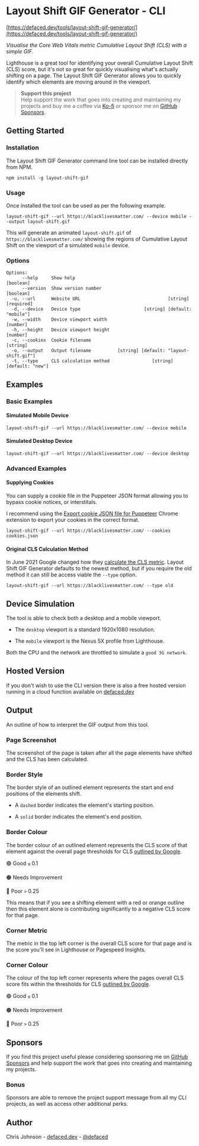 # Layout Shift GIF Generator - CLI

[https://defaced.dev/tools/layout-shift-gif-generator/](https://defaced.dev/tools/layout-shift-gif-generator/)

_Visualise the Core Web Vitals metric Cumulative Layout Shift (CLS) with a simple GIF._

Lighthouse is a great tool for identifying your overall Cumulative Layout Shift (CLS) score, but it's not so great for quickly visualising what's actually shifting on a page. The Layout Shift GIF Generator allows you to quickly identify which elements are moving around in the viewport.

> **Support this project** <br/> Help support the work that goes into creating and maintaining my projects and buy me a coffee via [Ko-fi](https://ko-fi.com/defaced) or sponsor me on [GitHub Sponsors](https://github.com/sponsors/workeffortwaste/).

## Getting Started

### Installation

The Layout Shift GIF Generator command line tool can be installed directly from NPM.

```
npm install -g layout-shift-gif
```

### Usage

Once installed the tool can be used as per the following example.

```
layout-shift-gif --url https://blacklivesmatter.com/ --device mobile --output layout-shift.gif
```

This will generate an animated `layout-shift.gif` of `https://blacklivesmatter.com/` showing the regions of Cumulative Layout Shift on the viewport of a simulated `mobile` device.

### Options

```
Options:
      --help     Show help                                             [boolean]
      --version  Show version number                                   [boolean]
  -u, --url      Website URL                                 [string] [required]
  -d, --device   Device type                        [string] [default: "mobile"]
  -w, --width    Device viewport width                                  [number]
  -h, --height   Device viewport height                                 [number]
  -c, --cookies  Cookie filename                                        [string]
  -o, --output   Output filename          [string] [default: "layout-shift.gif"]
  -t, --type     CLS calculation method                [string] [default: "new"]
```
## Examples
### Basic Examples

#### Simulated Mobile Device

```
layout-shift-gif --url https://blacklivesmatter.com/ --device mobile
```

#### Simulated Desktop Device

```
layout-shift-gif --url https://blacklivesmatter.com/ --device desktop
```

### Advanced Examples

#### Supplying Cookies

You can supply a cookie file in the Puppeteer JSON format allowing you to bypass cookie notices, or interstitals.

I recommend using the [Export cookie JSON file for Puppeteer](https://chrome.google.com/webstore/detail/%E3%82%AF%E3%83%83%E3%82%AD%E3%83%BCjson%E3%83%95%E3%82%A1%E3%82%A4%E3%83%AB%E5%87%BA%E5%8A%9B-for-puppet/nmckokihipjgplolmcmjakknndddifde?hl=en) Chrome extension to export your cookies in the correct format.

```
layout-shift-gif --url https://blacklivesmatter.com/ --cookies cookies.json
```

#### Original CLS Calculation Method

In June 2021 Google changed how they [calculate the CLS metric](https://web.dev/cls-web-tooling/). Layout Shift GIF Generator defaults to the newest method, but if you require the old method it can still be access viable the `--type` option.


```
layout-shift-gif --url https://blacklivesmatter.com/ --type old
```


## Device Simulation

The tool is able to check both a desktop and a mobile viewport.

- The `desktop` viewport is a standard 1920x1080 resolution.

- The `mobile` viewport is the Nexus 5X profile from Lighthouse.

Both the CPU and the network are throttled to simulate a `good 3G network`.

## Hosted Version

If you don't wish to use the CLI version there is also a free hosted version running in a cloud function available on [defaced.dev](https://defaced.dev/tools/layout-shift-gif-generator/)

## Output

An outline of how to interpret the GIF output from this tool.

### Page Screenshot

The screenshot of the page is taken after all the page elements have shifted and the CLS has been calculated.

### Border Style

The border style of an outlined element represents the start and end positions of the elements shift.

- A `dashed` border indicates the element's starting position.

- A `solid` border indicates the element's end position.

### Border Colour

The border colour of an outlined element represents the CLS score of that element against the overall page thresholds for CLS [outlined by Google](https://web.dev/defining-core-web-vitals-thresholds/).

🟢 Good `≤` 0.1  

🟠 Needs Improvement 	

🔴 Poor `>` 0.25 

This means that if you see a shifting element with a red or orange outline then this element alone is contributing significantly to a negative CLS score for that page.

### Corner Metric

The metric in the top left corner is the overall CLS score for that page and is the score you'll see in Lighthouse or Pagespeed Insights.

### Corner Colour

The colour of the top left corner represents where the pages overall CLS score fits within the thresholds for CLS [outlined by Google](https://web.dev/defining-core-web-vitals-thresholds/).

🟢 Good `≤` 0.1  

🟠 Needs Improvement 	

🔴 Poor `>` 0.25 

## Sponsors

If you find this project useful please considering sponsoring me on [GitHub Sponsors](https://github.com/sponsors/workeffortwaste/) and help support the work that goes into creating and maintaining my projects.
### Bonus

Sponsors are able to remove the project support message from all my CLI projects, as well as access other additional perks.

## Author

Chris Johnson - [defaced.dev](https://defaced.dev) - [@defaced](http://twitter.co.uk/defaced/)
            
